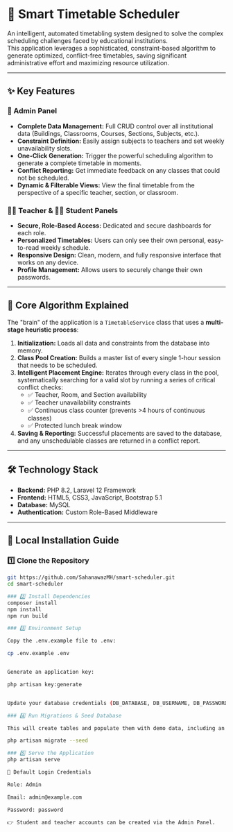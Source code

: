 # 📅 Smart Timetable Scheduler

An intelligent, automated timetabling system designed to solve the complex scheduling challenges faced by educational institutions.  
This application leverages a sophisticated, constraint-based algorithm to generate optimized, conflict-free timetables, saving significant administrative effort and maximizing resource utilization.

---

## ✨ Key Features

### 👑 Admin Panel
- **Complete Data Management:** Full CRUD control over all institutional data (Buildings, Classrooms, Courses, Sections, Subjects, etc.).  
- **Constraint Definition:** Easily assign subjects to teachers and set weekly unavailability slots.  
- **One-Click Generation:** Trigger the powerful scheduling algorithm to generate a complete timetable in moments.  
- **Conflict Reporting:** Get immediate feedback on any classes that could not be scheduled.  
- **Dynamic & Filterable Views:** View the final timetable from the perspective of a specific teacher, section, or classroom.  

### 👨‍🏫 Teacher & 🧑‍🎓 Student Panels
- **Secure, Role-Based Access:** Dedicated and secure dashboards for each role.  
- **Personalized Timetables:** Users can only see their own personal, easy-to-read weekly schedule.  
- **Responsive Design:** Clean, modern, and fully responsive interface that works on any device.  
- **Profile Management:** Allows users to securely change their own passwords.  

---

## 🧠 Core Algorithm Explained

The "brain" of the application is a `TimetableService` class that uses a **multi-stage heuristic process**:

1. **Initialization:** Loads all data and constraints from the database into memory.  
2. **Class Pool Creation:** Builds a master list of every single 1-hour session that needs to be scheduled.  
3. **Intelligent Placement Engine:** Iterates through every class in the pool, systematically searching for a valid slot by running a series of critical conflict checks:  
   - ✅ Teacher, Room, and Section availability  
   - ✅ Teacher unavailability constraints  
   - ✅ Continuous class counter (prevents >4 hours of continuous classes)  
   - ✅ Protected lunch break window  
4. **Saving & Reporting:** Successful placements are saved to the database, and any unschedulable classes are returned in a conflict report.  

---

## 🛠️ Technology Stack

- **Backend:** PHP 8.2, Laravel 12 Framework  
- **Frontend:** HTML5, CSS3, JavaScript, Bootstrap 5.1  
- **Database:** MySQL  
- **Authentication:** Custom Role-Based Middleware  

---

## 🚀 Local Installation Guide

### 1️⃣ Clone the Repository
```bash
git https://github.com/SahanawazMH/smart-scheduler.git
cd smart-scheduler

### 2️⃣ Install Dependencies
composer install
npm install
npm run build

### 3️⃣ Environment Setup

Copy the .env.example file to .env:

cp .env.example .env


Generate an application key:

php artisan key:generate


Update your database credentials (DB_DATABASE, DB_USERNAME, DB_PASSWORD) in the .env file.

### 4️⃣ Run Migrations & Seed Database

This will create tables and populate them with demo data, including an admin account:

php artisan migrate --seed

### 5️⃣ Serve the Application
php artisan serve

🔑 Default Login Credentials

Role: Admin

Email: admin@example.com

Password: password

👉 Student and teacher accounts can be created via the Admin Panel.